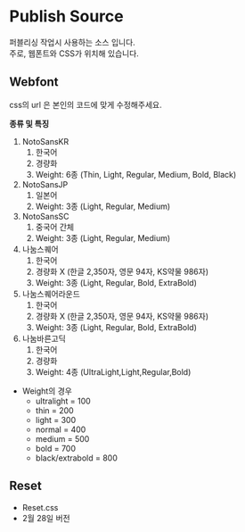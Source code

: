  Publish Source
========
퍼블리싱 작업시 사용하는 소스 입니다.  
주로, 웹폰트와 CSS가 위치해 있습니다.

Webfont
------
css의 url 은 본인의 코드에 맞게 수정해주세요.

**종류 및 특징**

1. NotoSansKR
   1. 한국어
   2. 경량화
   3. Weight: 6종 (Thin, Light, Regular, Medium, Bold, Black)
2. NotoSansJP
   1. 일본어
   2. Weight: 3종 (Light, Regular, Medium)
3. NotoSansSC
   1. 중국어 간체
   2. Weight: 3종 (Light, Regular, Medium)
4. 나눔스퀘어
   1. 한국어
   2. 경량화 X (한글 2,350자, 영문 94자, KS약물 986자)
   3. Weight: 3종 (Light, Regular, Bold, ExtraBold)
5. 나눔스퀘어라운드
   1. 한국어
   2. 경량화 X (한글 2,350자, 영문 94자, KS약물 986자)
   3. Weight: 3종 (Light, Regular, Bold, ExtraBold)
6. 나눔바른고딕
   1. 한국어
   2. 경량화
   3. Weight: 4종 (UltraLight,Light,Regular,Bold)

* Weight의 경우  
    * ultralight = 100
    * thin = 200
    * light = 300
    * normal = 400
    * medium = 500
    * bold = 700
    * black/extrabold = 800

Reset
----
- Reset.css
- 2월 28일 버전
